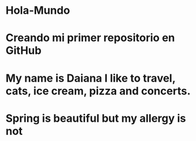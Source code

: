 # Hola-Mundo

# Creando mi primer repositorio en GitHub 

# My name is Daiana I like to travel, cats, ice cream, pizza and concerts.

# Spring is beautiful but my allergy is not
